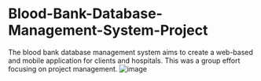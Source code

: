# Blood-Bank-Database-Management-System-Project
The blood bank database management system aims to create a web-based and mobile application for clients and hospitals. This was a group effort focusing on project management.
![image](https://github.com/kechiemerole/Blood-Bank-Database-Management-System-Project/assets/97633203/74974e38-a506-4e26-bb0d-796d907d5cf4)

